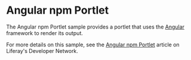 # Angular npm Portlet

The Angular npm Portlet sample provides a portlet that uses the
[Angular](https://angular.io/) framework to render its output.

For more details on this sample, see the
[Angular npm Portlet](https://dev.liferay.com/develop/reference/-/knowledge_base/7-1/angular-npm-portlet)
article on Liferay's Developer Network.